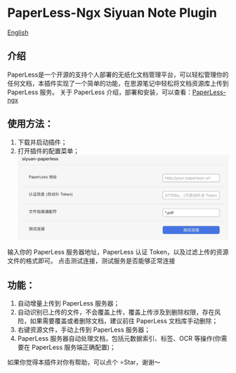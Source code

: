 # PaperLess-Ngx Siyuan Note Plugin

[English](https://github.com/Jasaxion/siyuan-paperless/blob/main/README.md)

## 介绍

PaperLess是一个开源的支持个人部署的无纸化文档管理平台，可以轻松管理你的任何文档，本插件实现了一个简单的功能，在思源笔记中轻松将文档资源库上传到 PaperLess 服务。
关于 PaperLess 介绍，部署和安装，可以查看：[PaperLess-ngx](https://docs.paperless-ngx.com/)

## 使用方法：
1. 下载并启动插件；
2. 打开插件的配置菜单；
![alt text](./img/image.png)

输入你的 PaperLess 服务器地址，PaperLess 认证 Token，以及过滤上传的资源文件的格式即可。
点击测试连接，测试服务是否能够正常连接

## 功能：
1. 自动增量上传到 PaperLess 服务器；
2. 自动识别已上传的文件，不会覆盖上传，覆盖上传涉及到删除权限，存在风险，如果需要覆盖或者删除文档，建议前往 PaperLess 文档库手动删除；
3. 右键资源文件，手动上传到 PaperLess 服务器；
4. PaperLess 服务器自动处理文档，包括元数据索引、标签、OCR 等操作(你需要在 PaperLess 服务端正确配置)；

如果你觉得本插件对你有帮助，可以点个 ⭐️Star，谢谢～